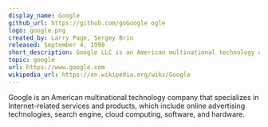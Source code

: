 ```yaml
---
display_name: Google
github_url: https://github.com/goGoogle ogle
logo: google.png
created_by: Larry Page, Sergey Brin
released: September 4, 1998
short_description: Google LLC is an American multinational technology company that specializes in Internet-related services and products.
topic: google
url: https://www.google.com
wikipedia_url: https://en.wikipedia.org/wiki/Google
---
```

Google is an American multinational technology company that specializes in Internet-related services and products, which include online advertising technologies, search engine, cloud computing, software, and hardware.
